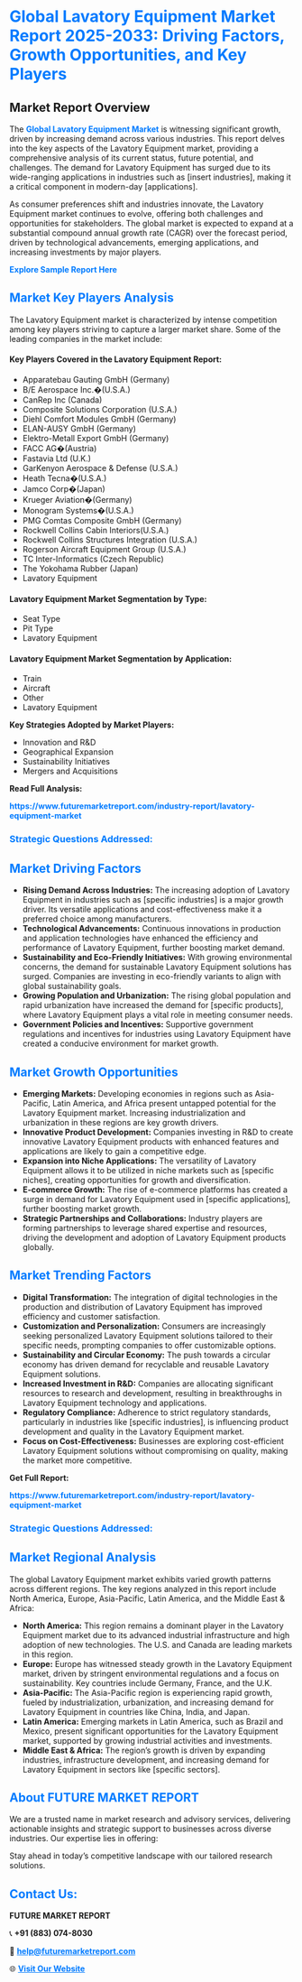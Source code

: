 <h1 style="color: #007BFF;">Global Lavatory Equipment Market Report 2025-2033: Driving Factors, Growth Opportunities, and Key Players</h1>

<section id="overview">
<h2>Market Report Overview</h2>
<p>The <a href="https://www.futuremarketreport.com/industry-report/lavatory-equipment-market" style="color: #007BFF; text-decoration: none;"><strong>Global Lavatory Equipment Market</strong></a> is witnessing significant growth, driven by increasing demand across various industries. This report delves into the key aspects of the Lavatory Equipment market, providing a comprehensive analysis of its current status, future potential, and challenges. The demand for Lavatory Equipment has surged due to its wide-ranging applications in industries such as [insert industries], making it a critical component in modern-day [applications].</p>
<p>As consumer preferences shift and industries innovate, the Lavatory Equipment market continues to evolve, offering both challenges and opportunities for stakeholders. The global market is expected to expand at a substantial compound annual growth rate (CAGR) over the forecast period, driven by technological advancements, emerging applications, and increasing investments by major players.</p>
</section>

<section id="overview">
<p><a href="https://www.futuremarketreport.com/request-sample/reportId=106583" style="color: #007BFF; text-decoration: none;"><strong>Explore Sample Report Here</strong></a></p>
</section>

<section id="key-players">
<h2 style="color: #007BFF;">Market Key Players Analysis</h2>
<p>The Lavatory Equipment market is characterized by intense competition among key players striving to capture a larger market share. Some of the leading companies in the market include:</p>
<h4>Key Players Covered in the Lavatory Equipment Report:</h4>
<ul><li>Apparatebau Gauting GmbH (Germany)</li><li>B/E Aerospace Inc.�(U.S.A.)</li><li>CanRep Inc (Canada)</li><li>Composite Solutions Corporation (U.S.A.)</li><li>Diehl Comfort Modules GmbH (Germany)</li><li>ELAN-AUSY GmbH (Germany)</li><li>Elektro-Metall Export GmbH (Germany)</li><li>FACC AG�(Austria)</li><li>Fastavia Ltd (U.K.)</li><li>GarKenyon Aerospace &amp; Defense (U.S.A.)</li><li>Heath Tecna�(U.S.A.)</li><li>Jamco Corp�(Japan)</li><li>Krueger Aviation�(Germany)</li><li>Monogram Systems�(U.S.A.)</li><li>PMG Comtas Composite GmbH (Germany)</li><li>Rockwell Collins Cabin Interiors(U.S.A.)</li><li>Rockwell Collins Structures Integration (U.S.A.)</li><li>Rogerson Aircraft Equipment Group (U.S.A.)</li><li>TC Inter-Informatics (Czech Republic)</li><li>The Yokohama Rubber (Japan)</li><li>Lavatory Equipment</li></ul>
<h4>Lavatory Equipment Market Segmentation by Type:</h4>
<ul><li>Seat Type</li><li>Pit Type</li><li>Lavatory Equipment</li></ul>

<h4>Lavatory Equipment Market Segmentation by Application:</h4>
<ul><li>Train</li><li>Aircraft</li><li>Other</li><li>Lavatory Equipment</li></ul>
<p><strong>Key Strategies Adopted by Market Players:</strong></p>
<ul>
<li>Innovation and R&D</li>
<li>Geographical Expansion</li>
<li>Sustainability Initiatives</li>
<li>Mergers and Acquisitions</li>
</ul>
</section>

<section>
<p><strong>Read Full Analysis: </strong></p><a href="https://www.futuremarketreport.com/industry-report/lavatory-equipment-market" style="color: #007BFF; text-decoration: none;"><strong>https://www.futuremarketreport.com/industry-report/lavatory-equipment-market</strong></a>
<h3 style="color: #007BFF;">Strategic Questions Addressed:</h3>
</section>

<section id="driving-factors">
<h2 style="color: #007BFF;">Market Driving Factors</h2>
<ul>
<li><strong>Rising Demand Across Industries:</strong> The increasing adoption of Lavatory Equipment in industries such as [specific industries] is a major growth driver. Its versatile applications and cost-effectiveness make it a preferred choice among manufacturers.</li>
<li><strong>Technological Advancements:</strong> Continuous innovations in production and application technologies have enhanced the efficiency and performance of Lavatory Equipment, further boosting market demand.</li>
<li><strong>Sustainability and Eco-Friendly Initiatives:</strong> With growing environmental concerns, the demand for sustainable Lavatory Equipment solutions has surged. Companies are investing in eco-friendly variants to align with global sustainability goals.</li>
<li><strong>Growing Population and Urbanization:</strong> The rising global population and rapid urbanization have increased the demand for [specific products], where Lavatory Equipment plays a vital role in meeting consumer needs.</li>
<li><strong>Government Policies and Incentives:</strong> Supportive government regulations and incentives for industries using Lavatory Equipment have created a conducive environment for market growth.</li>
</ul>
</section>

<section id="growth-opportunities">
<h2 style="color: #007BFF;">Market Growth Opportunities</h2>
<ul>
<li><strong>Emerging Markets:</strong> Developing economies in regions such as Asia-Pacific, Latin America, and Africa present untapped potential for the Lavatory Equipment market. Increasing industrialization and urbanization in these regions are key growth drivers.</li>
<li><strong>Innovative Product Development:</strong> Companies investing in R&D to create innovative Lavatory Equipment products with enhanced features and applications are likely to gain a competitive edge.</li>
<li><strong>Expansion into Niche Applications:</strong> The versatility of Lavatory Equipment allows it to be utilized in niche markets such as [specific niches], creating opportunities for growth and diversification.</li>
<li><strong>E-commerce Growth:</strong> The rise of e-commerce platforms has created a surge in demand for Lavatory Equipment used in [specific applications], further boosting market growth.</li>
<li><strong>Strategic Partnerships and Collaborations:</strong> Industry players are forming partnerships to leverage shared expertise and resources, driving the development and adoption of Lavatory Equipment products globally.</li>
</ul>
</section>

<section id="trending-factors">
<h2 style="color: #007BFF;">Market Trending Factors</h2>
<ul>
<li><strong>Digital Transformation:</strong> The integration of digital technologies in the production and distribution of Lavatory Equipment has improved efficiency and customer satisfaction.</li>
<li><strong>Customization and Personalization:</strong> Consumers are increasingly seeking personalized Lavatory Equipment solutions tailored to their specific needs, prompting companies to offer customizable options.</li>
<li><strong>Sustainability and Circular Economy:</strong> The push towards a circular economy has driven demand for recyclable and reusable Lavatory Equipment solutions.</li>
<li><strong>Increased Investment in R&D:</strong> Companies are allocating significant resources to research and development, resulting in breakthroughs in Lavatory Equipment technology and applications.</li>
<li><strong>Regulatory Compliance:</strong> Adherence to strict regulatory standards, particularly in industries like [specific industries], is influencing product development and quality in the Lavatory Equipment market.</li>
<li><strong>Focus on Cost-Effectiveness:</strong> Businesses are exploring cost-efficient Lavatory Equipment solutions without compromising on quality, making the market more competitive.</li>
</ul>
</section>

<section>
<p><strong>Get Full Report: </strong></p><a href="https://www.futuremarketreport.com/industry-report/lavatory-equipment-market" style="color: #007BFF; text-decoration: none;"><strong>https://www.futuremarketreport.com/industry-report/lavatory-equipment-market</strong></a>
<h3 style="color: #007BFF;">Strategic Questions Addressed:</h3>
</section>


<section id="regional-analysis">
<h2 style="color: #007BFF;">Market Regional Analysis</h2>
<p>The global Lavatory Equipment market exhibits varied growth patterns across different regions. The key regions analyzed in this report include North America, Europe, Asia-Pacific, Latin America, and the Middle East & Africa:</p>
<ul>
<li><strong>North America:</strong> This region remains a dominant player in the Lavatory Equipment market due to its advanced industrial infrastructure and high adoption of new technologies. The U.S. and Canada are leading markets in this region.</li>
<li><strong>Europe:</strong> Europe has witnessed steady growth in the Lavatory Equipment market, driven by stringent environmental regulations and a focus on sustainability. Key countries include Germany, France, and the U.K.</li>
<li><strong>Asia-Pacific:</strong> The Asia-Pacific region is experiencing rapid growth, fueled by industrialization, urbanization, and increasing demand for Lavatory Equipment in countries like China, India, and Japan.</li>
<li><strong>Latin America:</strong> Emerging markets in Latin America, such as Brazil and Mexico, present significant opportunities for the Lavatory Equipment market, supported by growing industrial activities and investments.</li>
<li><strong>Middle East & Africa:</strong> The region’s growth is driven by expanding industries, infrastructure development, and increasing demand for Lavatory Equipment in sectors like [specific sectors].</li>
</ul>
</section>

<footer>
<h2 style="color: #007BFF;">About FUTURE MARKET REPORT</h2>
<p>We are a trusted name in market research and advisory services, delivering actionable insights and strategic support to businesses across diverse industries. Our expertise lies in offering:</p>

<p>Stay ahead in today’s competitive landscape with our tailored research solutions.</p>

<h2 style="color: #007BFF;">Contact Us:</h2>
<p><strong>FUTURE MARKET REPORT</strong></p>
<p>📞 <strong>+91 (883) 074-8030</strong></p>
<p>📧 <strong><a href="mailto:help@futuremarketreport.com" style="color: #007BFF;">help@futuremarketreport.com</a></strong></p>
<p>🌐 <strong><a href="https://www.futuremarketreport.com/" style="color: #007BFF;">Visit Our Website</a></strong></p>
</footer>